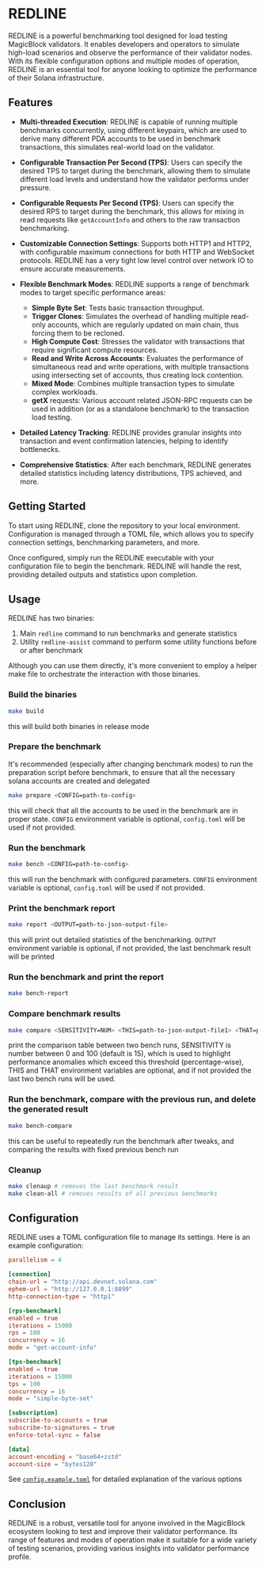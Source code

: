 
# REDLINE

REDLINE is a powerful benchmarking tool designed for load testing MagicBlock validators. It enables developers and operators to simulate high-load scenarios and observe the performance of their validator nodes. With its flexible configuration options and multiple modes of operation, REDLINE is an essential tool for anyone looking to optimize the performance of their Solana infrastructure.

## Features

- **Multi-threaded Execution**: REDLINE is capable of running multiple benchmarks concurrently, using different keypairs, which are used to derive many different PDA accounts to be used in benchmark transactions, this simulates real-world load on the validator.
  
- **Configurable Transaction Per Second (TPS)**: Users can specify the desired TPS to target during the benchmark, allowing them to simulate different load levels and understand how the validator performs under pressure.

- **Configurable Requests Per Second (TPS)**: Users can specify the desired RPS to target during the benchmark, this allows for mixing in read requests like `getAccountInfo` and others to the raw transaction benchmarking.

- **Customizable Connection Settings**: Supports both HTTP1 and HTTP2, with configurable maximum connections for both HTTP and WebSocket protocols. REDLINE has a very tight low level control over network IO to ensure accurate measurements.

- **Flexible Benchmark Modes**: REDLINE supports a range of benchmark modes to target specific performance areas:
  - **Simple Byte Set**: Tests basic transaction throughput.
  - **Trigger Clones**: Simulates the overhead of handling multiple read-only accounts, which are regularly updated on main chain, thus forcing them to be recloned.
  - **High Compute Cost**: Stresses the validator with transactions that require significant compute resources.
  - **Read and Write Across Accounts**: Evaluates the performance of simultaneous read and write operations, with multiple transactions using intersecting set of accounts, thus creating lock contention.
  - **Mixed Mode**: Combines multiple transaction types to simulate complex workloads.
  - **getX** requests: Various account related JSON-RPC requests can be used in addition (or as a standalone benchmark) to the transaction load testing.

- **Detailed Latency Tracking**: REDLINE provides granular insights into transaction and event confirmation latencies, helping to identify bottlenecks.

- **Comprehensive Statistics**: After each benchmark, REDLINE generates detailed statistics including latency distributions, TPS achieved, and more.

## Getting Started

To start using REDLINE, clone the repository to your local environment. Configuration is managed through a TOML file, which allows you to specify connection settings, benchmarking parameters, and more.

Once configured, simply run the REDLINE executable with your configuration file to begin the benchmark. REDLINE will handle the rest, providing detailed outputs and statistics upon completion.

## Usage
REDLINE has two binaries:
1. Main `redline` command to run benchmarks and generate statistics
2. Utility `redline-assist` command to perform some utility functions before or after benchmark

Although you can use them directly, it's more convenient to employ a helper make file to orchestrate the interaction with those binaries.

### Build the binaries
```bash
make build
```
this will build both binaries in release mode

### Prepare the benchmark
It's recommended (especially after changing benchmark modes) to run the
preparation script before benchmark, to ensure that all the necessary solana
accounts are created and delegated 
```bash
make prepare <CONFIG=path-to-config>
```
this will check that all the accounts to be used in the benchmark are in proper state. `CONFIG` environment variable is optional, `config.toml` will be used if not provided. 

### Run the benchmark
```bash
make bench <CONFIG=path-to-config>
```
this will run the benchmark with configured parameters. `CONFIG` environment
variable is optional, `config.toml` will be used if not provided. 

### Print the benchmark report
```bash
make report <OUTPUT=path-to-json-output-file>
```
this will print out detailed statistics of the benchmarking. `OUTPUT`
environment variable is optional, if not provided, the last benchmark result
will be printed

### Run the benchmark and print the report
```bash
make bench-report
```

### Compare benchmark results
```bash
make compare <SENSITIVITY=NUM> <THIS=path-to-json-output-file1> <THAT=path-to-json-output-file2>
```
print the comparison table between two bench runs, SENSITIVITY is number between 0 and 100 (default is 15), which is used to highlight performance anomalies which exceed this threshold (percentage-wise), THIS and THAT environment variables are optional, and if not provided the last two bench runs will be used.

### Run the benchmark, compare with the previous run, and delete the generated result
```bash
make bench-compare
```
this can be useful to repeatedly run the benchmark after tweaks, and comparing the results with fixed previous bench run

### Cleanup
```bash
make clenaup # removes the last benchmark result
make clean-all # removes results of all previous benchmarks
```


## Configuration

REDLINE uses a TOML configuration file to manage its settings. Here is an example configuration:
```toml
parallelism = 4

[connection]
chain-url = "http://api.devnet.solana.com"
ephem-url = "http://127.0.0.1:8899"
http-connection-type = "http1"

[rps-benchmark]
enabled = true
iterations = 15000
rps = 100
concurrency = 16
mode = "get-account-info"

[tps-benchmark]
enabled = true
iterations = 15000
tps = 100
concurrency = 16
mode = "simple-byte-set"

[subscription]
subscribe-to-accounts = true
subscribe-to-signatures = true
enforce-total-sync = false

[data]
account-encoding = "base64+zstd"
account-size = "bytes128"
```
See [`config.example.toml`](./config.example.toml) for detailed explanation of the various options

## Conclusion

REDLINE is a robust, versatile tool for anyone involved in the MagicBlock ecosystem looking to test and improve their validator performance. Its range of features and modes of operation make it suitable for a wide variety of testing scenarios, providing various insights into validator performance profile.
